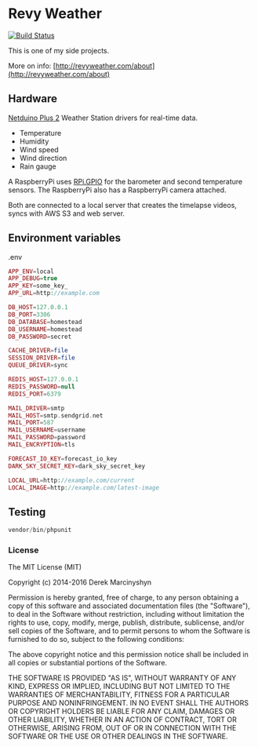 # Revy Weather

[![Build Status](https://travis-ci.org/DerekMarcinyshyn/revyweather-laravel.svg?branch=master)](https://travis-ci.org/DerekMarcinyshyn/revyweather-laravel)

This is one of my side projects.

More on info: [http://revyweather.com/about](http://revyweather.com/about)

## Hardware

[Netduino Plus 2](https://github.com/DerekMarcinyshyn/MonasheeWeatherStation)
Weather Station drivers for real-time data.
* Temperature
* Humidity
* Wind speed
* Wind direction
* Rain gauge

A RaspberryPi uses [RPi.GPIO](https://pypi.python.org/pypi/RPi.GPIO) for the barometer and second temperature sensors. The RaspberryPi also has a RaspberryPi camera attached.

Both are connected to a local server that creates the timelapse videos, syncs with AWS S3 and web server.

## Environment variables

.env

```php
APP_ENV=local
APP_DEBUG=true
APP_KEY=some_key_
APP_URL=http://example.com

DB_HOST=127.0.0.1
DB_PORT=3306
DB_DATABASE=homestead
DB_USERNAME=homestead
DB_PASSWORD=secret

CACHE_DRIVER=file
SESSION_DRIVER=file
QUEUE_DRIVER=sync

REDIS_HOST=127.0.0.1
REDIS_PASSWORD=null
REDIS_PORT=6379

MAIL_DRIVER=smtp
MAIL_HOST=smtp.sendgrid.net
MAIL_PORT=587
MAIL_USERNAME=username
MAIL_PASSWORD=password
MAIL_ENCRYPTION=tls

FORECAST_IO_KEY=forecast_io_key
DARK_SKY_SECRET_KEY=dark_sky_secret_key

LOCAL_URL=http://example.com/current
LOCAL_IMAGE=http://example.com/latest-image
```

## Testing
```php
vendor/bin/phpunit
```

### License

The MIT License (MIT)

Copyright (c) 2014-2016 Derek Marcinyshyn

Permission is hereby granted, free of charge, to any person obtaining a copy
of this software and associated documentation files (the "Software"), to deal
in the Software without restriction, including without limitation the rights
to use, copy, modify, merge, publish, distribute, sublicense, and/or sell
copies of the Software, and to permit persons to whom the Software is
furnished to do so, subject to the following conditions:

The above copyright notice and this permission notice shall be included in
all copies or substantial portions of the Software.

THE SOFTWARE IS PROVIDED "AS IS", WITHOUT WARRANTY OF ANY KIND, EXPRESS OR
IMPLIED, INCLUDING BUT NOT LIMITED TO THE WARRANTIES OF MERCHANTABILITY,
FITNESS FOR A PARTICULAR PURPOSE AND NONINFRINGEMENT. IN NO EVENT SHALL THE
AUTHORS OR COPYRIGHT HOLDERS BE LIABLE FOR ANY CLAIM, DAMAGES OR OTHER
LIABILITY, WHETHER IN AN ACTION OF CONTRACT, TORT OR OTHERWISE, ARISING FROM,
OUT OF OR IN CONNECTION WITH THE SOFTWARE OR THE USE OR OTHER DEALINGS IN
THE SOFTWARE.
